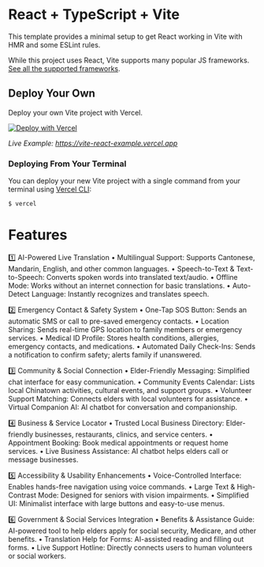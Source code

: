 # React + TypeScript + Vite

This template provides a minimal setup to get React working in Vite with HMR and some ESLint rules.

While this project uses React, Vite supports many popular JS frameworks. [See all the supported frameworks](https://vitejs.dev/guide/#scaffolding-your-first-vite-project).

## Deploy Your Own

Deploy your own Vite project with Vercel.

[![Deploy with Vercel](https://vercel.com/button)](https://vercel.com/new/clone?repository-url=https://github.com/vercel/vercel/tree/main/examples/vite-react&template=vite-react)

_Live Example: https://vite-react-example.vercel.app_

### Deploying From Your Terminal

You can deploy your new Vite project with a single command from your terminal using [Vercel CLI](https://vercel.com/download):

```shell
$ vercel
```
# Features 
1️⃣ AI-Powered Live Translation
	•	Multilingual Support: Supports Cantonese, Mandarin, English, and other common languages.
	•	Speech-to-Text & Text-to-Speech: Converts spoken words into translated text/audio.
	•	Offline Mode: Works without an internet connection for basic translations.
	•	Auto-Detect Language: Instantly recognizes and translates speech.

2️⃣ Emergency Contact & Safety System
	•	One-Tap SOS Button: Sends an automatic SMS or call to pre-saved emergency contacts.
	•	Location Sharing: Sends real-time GPS location to family members or emergency services.
	•	Medical ID Profile: Stores health conditions, allergies, emergency contacts, and medications.
	•	Automated Daily Check-Ins: Sends a notification to confirm safety; alerts family if unanswered.

3️⃣ Community & Social Connection
	•	Elder-Friendly Messaging: Simplified chat interface for easy communication.
	•	Community Events Calendar: Lists local Chinatown activities, cultural events, and support groups.
	•	Volunteer Support Matching: Connects elders with local volunteers for assistance.
	•	Virtual Companion AI: AI chatbot for conversation and companionship.

4️⃣ Business & Service Locator
	•	Trusted Local Business Directory: Elder-friendly businesses, restaurants, clinics, and service centers.
	•	Appointment Booking: Book medical appointments or request home services.
	•	Live Business Assistance: AI chatbot helps elders call or message businesses.

5️⃣ Accessibility & Usability Enhancements
	•	Voice-Controlled Interface: Enables hands-free navigation using voice commands.
	•	Large Text & High-Contrast Mode: Designed for seniors with vision impairments.
	•	Simplified UI: Minimalist interface with large buttons and easy-to-use menus.

6️⃣ Government & Social Services Integration
	•	Benefits & Assistance Guide: AI-powered tool to help elders apply for social security, Medicare, and other benefits.
	•	Translation Help for Forms: AI-assisted reading and filling out forms.
	•	Live Support Hotline: Directly connects users to human volunteers or social workers.

